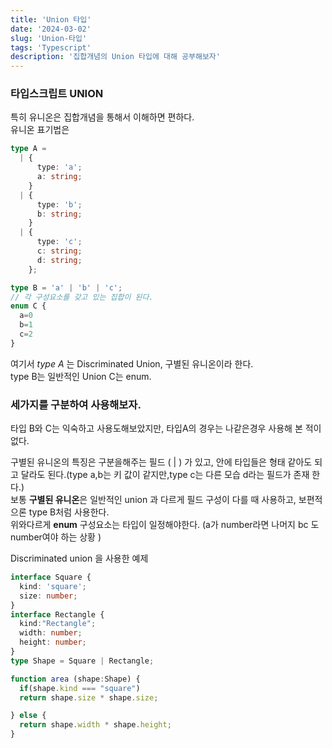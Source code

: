 ```yaml
---
title: 'Union 타입'
date: '2024-03-02'
slug: 'Union-타입'
tags: 'Typescript'
description: '집합개념의 Union 타입에 대해 공부해보자'
---
```


### 타입스크립트 UNION

특히 유니온은 집합개념을 통해서 이해하면 편하다.  
유니온 표기법은

```ts
type A =
  | {
      type: 'a';
      a: string;
    }
  | {
      type: 'b';
      b: string;
    }
  | {
      type: 'c';
      c: string;
      d: string;
    };

type B = 'a' | 'b' | 'c';
// 각 구성요소를 갖고 있는 집합이 된다.
enum C {
  a=0
  b=1
  c=2
}
```

여기서 _type A_ 는 Discriminated Union, 구별된 유니온이라 한다.  
type B는 일반적인 Union C는 enum.

### 세가지를 구분하여 사용해보자.

타입 B와 C는 익숙하고 사용도해보았지만, 타입A의 경우는 나같은경우 사용해 본 적이 없다.

구별된 유니온의 특징은 구분을해주는 필드 ( | ) 가 있고, 안에 타입들은 형태 같아도 되고 달라도 된다.(type a,b는 키 값이 같지만,type c는 다른 모습 d라는 필드가 존재 한다.)  
보통 **구별된 유니온**은 일반적인 union 과 다르게 필드 구성이 다를 때 사용하고, 보편적으론 type B처럼 사용한다.  
위와다르게 **enum** 구성요소는 타입이 일정해야한다. (a가 number라면 나머지 bc 도 number여야 하는 상황 )

Discriminated union 을 사용한 예제

```ts
interface Square {
  kind: 'square';
  size: number;
}
interface Rectangle {
  kind:"Rectangle";
  width: number;
  height: number;
}
type Shape = Square | Rectangle;

function area (shape:Shape) {
  if(shape.kind === "square")
  return shape.size * shape.size;

} else {
  return shape.width * shape.height;
}
```
